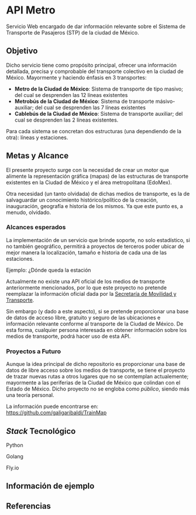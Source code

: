 # API Metro

Servicio Web encargado de dar información relevante sobre el Sistema de Transporte de Pasajeros (STP) de la ciudad de México.



## Objetivo

Dicho servicio tiene como propósito principal, ofrecer una información detallada, precisa y comprobable del transporte colectivo en la ciudad de México. Mayormente y haciendo énfasis en 3 transportes:



- **Metro de la Ciudad de México**: Sistema de transporte de tipo masivo; del cual se desprenden las 12 líneas existentes
- **Metrobús de la Ciudad de México**: Sistema de transporte másivo-auxiliar; del cual se desprenden las 7 líneas existentes
- **Cablebús de la Ciudad de México**: Sistema de transporte auxiliar; del cual se desprenden las 2 líneas existentes.



Para cada sistema se concretan dos estructuras (una dependiendo de la otra): líneas y estaciones.



## Metas y Alcance

El presente proyecto surge con la necesidad de crear un motor que alimente la representación gráfica (mapas) de las estructuras de transporte existentes en la Ciudad de México y el área metropolitana (EdoMex).

Otra necesidad (un tanto olvidada) de dichas medios de transporte, es la de salvaguardar un conocimiento histórico/político de la creación, inauguración, geografía e historia de los mismos. Ya que este punto es, a menudo, olvidado.



### Alcances esperados

La implementación de un servicio que brinde soporte, no solo estadístico, si no también geográfico, permitirá a proyectos de terceros poder ubicar de mejor manera la localización, tamaño e historia de cada una de las estaciones.

Ejemplo: ¿Dónde queda la estación 

Actualmente no existe una API oficial de los medios de transporte anteriormente mencionados, por lo que este proyecto no pretende reemplazar la información oficial dada por la [Secretaría de Movilidad y Transporte](https://www.semovi.cdmx.gob.mx). 

Sin embargo (y dado a este aspecto), si se pretende proporcionar una base de datos de acceso libre, gratuito y seguro de las ubicaciones e información relevante conforme al transporte de la Ciudad de México. De esta forma, cualquier persona interesada en obtener información sobre los medios de transporte, podrá hacer uso de esta API.



### Proyectos a Futuro

Aunque la idea principal de dicho repositorio es proporcionar una base de datos de libre acceso sobre los medios de transporte, se tiene el proyecto de trazar nuevas rutas a otros lugares que no se contemplan actualemente; mayormente a las periferias de la Ciudad de México que colindan con el Estado de México. Dicho proyecto no se engloba como *público*, siendo más una teoría personal.

La información puede encontrarse en: https://github.com/galigaribaldi/TrainMap

## *Stack* Tecnológico

Python

Golang

Fly.io

## Información de ejemplo



## Referencias



